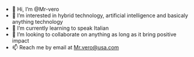 - 👋 Hi, I’m @Mr-vero
- 👀 I’m interested in hybrid technology, artificial intelligence and basicaly anything technology
- 🌱 I’m currently learning to speak Italian
- 💞️ I’m looking to collaborate on anything as long as it bring positive impact
- 📫 Reach me by email at Mr.vero@usa.com

<!---
Mr-vero/Mr-vero is a ✨ special ✨ repository because its `README.md` (this file) appears on your GitHub profile.
You can click the Preview link to take a look at your changes.
--->
